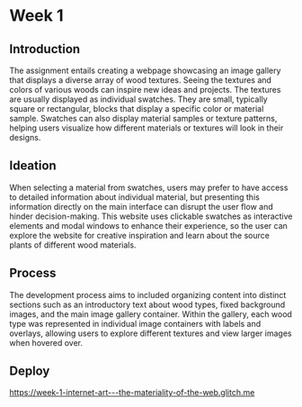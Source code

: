 # Week 1

## Introduction
The assignment entails creating a webpage showcasing an image gallery that displays a diverse array of wood textures. Seeing the textures and colors of various woods can inspire new ideas and projects. The textures are usually displayed as individual swatches.
They are small, typically square or rectangular, blocks that display a specific color or material sample. Swatches can also display material samples or texture patterns, helping users visualize how different materials or textures will look in their designs.

## Ideation
When selecting a material from swatches, users may prefer to have access to detailed information about individual material, but presenting this information directly on the main interface can disrupt the user flow and hinder decision-making.
This website uses clickable swatches as interactive elements and modal windows to enhance their experience, so the user can explore the website for creative inspiration and learn about the source plants of different wood materials.

## Process
The development process aims to included organizing content into distinct sections such as an introductory text about wood types, fixed background images, and the main image gallery container. Within the gallery, each wood type was represented in individual image containers with labels and overlays, allowing users to explore different textures and view larger images when hovered over. 

## Deploy
https://week-1-internet-art---the-materiality-of-the-web.glitch.me
